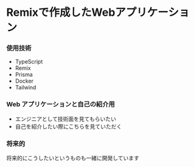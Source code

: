 # Remixで作成したWebアプリケーション

### 使用技術
  - TypeScript
  - Remix
  - Prisma
  - Docker
  - Tailwind

### Web アプリケーションと自己の紹介用
- エンジニアとして技術面を見てもらいたい
- 自己を紹介したい際にこちらを見ていただく

### 将来的
将来的にこうしたいというものも一緒に開発しています